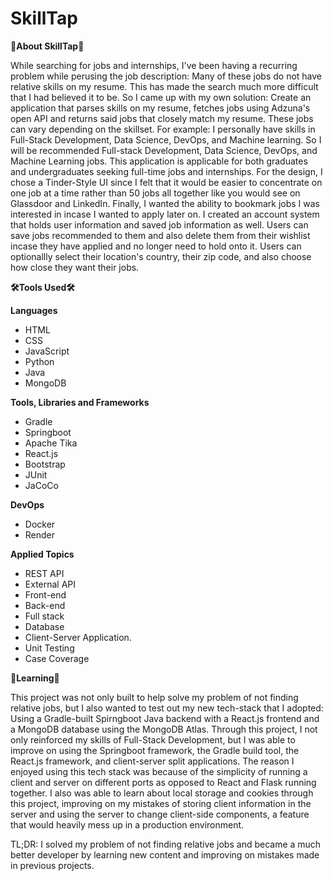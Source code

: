 # SkillTap

**💼About SkillTap💼**

While searching for jobs and internships, I've been having a recurring problem while perusing the job description: Many of these jobs do not have relative skills on my resume. This has made the search much more difficult that I had believed it to be. So I came up with my own solution: Create an application that parses skills on my resume, fetches jobs using Adzuna's open API and returns said jobs that closely match my resume. These jobs can vary depending on the skillset. For example: I personally have skills in Full-Stack Development, Data Science, DevOps, and Machine learning. So I will be recommended Full-stack Development, Data Science, DevOps, and Machine Learning jobs. This application is applicable for both graduates and undergraduates seeking full-time jobs and internships. For the design, I chose a Tinder-Style UI since I felt that it would be easier to concentrate on one job at a time rather than 50 jobs all together like you would see on Glassdoor and LinkedIn. Finally, I wanted the ability to bookmark jobs I was interested in incase I wanted to apply later on. I created an account system that holds user information and saved job information as well. Users can save jobs recommended to them and also delete them from their wishlist incase they have applied and no longer need to hold onto it. Users can optionallly select their location's country, their zip code, and also choose how close they want their jobs.


**🛠️Tools Used🛠️**

**Languages**
* HTML
* CSS
* JavaScript
* Python
* Java
* MongoDB


**Tools, Libraries and Frameworks** 
* Gradle
* Springboot
* Apache Tika
* React.js
* Bootstrap
* JUnit
* JaCoCo

**DevOps**
* Docker
* Render

**Applied Topics** 
* REST API
* External API
* Front-end
* Back-end
* Full stack
* Database
* Client-Server Application.
* Unit Testing
* Case Coverage


**📝Learning📝**

This project was not only built to help solve my problem of not finding relative jobs, but I also wanted to test out my new tech-stack that I adopted: Using a Gradle-built Spirngboot Java backend with a React.js frontend and a MongoDB database using the MongoDB Atlas. Through this project, I not only reinforced my skills of Full-Stack Development, but I was able to improve on using the Springboot framework, the Gradle build tool, the React.js framework, and client-server split applications. The reason I enjoyed using this tech stack was because of the simplicity of running a client and server on different ports as opposed to React and Flask running together. I also was able to learn about local storage and cookies through this project, improving on my mistakes of storing client information in the server and using the server to change client-side components, a feature that would heavily mess up in a production environment. 

TL;DR: I solved my problem of not finding relative jobs and became a much better developer by learning new content and improving on mistakes made in previous projects.